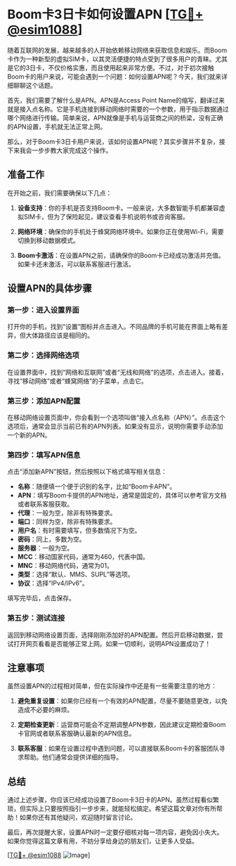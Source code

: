 # Boom卡3日卡如何设置APN [[TG💪+ @esim1088](https://t.me/s/esim1088)]

随着互联网的发展，越来越多的人开始依赖移动网络来获取信息和娱乐。而Boom卡作为一种新型的虚拟SIM卡，以其灵活便捷的特点受到了很多用户的青睐。尤其是它的3日卡，不仅价格实惠，而且使用起来非常方便。不过，对于初次接触Boom卡的用户来说，可能会遇到一个问题：如何设置APN呢？今天，我们就来详细聊聊这个话题。

首先，我们需要了解什么是APN。APN是Access Point Name的缩写，翻译过来就是接入点名称。它是手机连接到移动网络时需要的一个参数，用于指示数据通过哪个网络进行传输。简单来说，APN就像是手机与运营商之间的桥梁，没有正确的APN设置，手机就无法正常上网。

那么，对于Boom卡3日卡用户来说，该如何设置APN呢？其实步骤并不复杂，接下来我会一步步教大家完成这个操作。

## 准备工作

在开始之前，我们需要确保以下几点：

1. **设备支持**：你的手机是否支持Boom卡。一般来说，大多数智能手机都兼容虚拟SIM卡，但为了保险起见，建议查看手机说明书或咨询客服。
   
2. **网络环境**：确保你的手机处于蜂窝网络环境中。如果你正在使用Wi-Fi，需要切换到移动数据模式。

3. **Boom卡激活**：在设置APN之前，请确保你的Boom卡已经成功激活并充值。如果卡还未激活，可以联系客服进行激活。

## 设置APN的具体步骤

### 第一步：进入设置界面

打开你的手机，找到“设置”图标并点击进入。不同品牌的手机可能在界面上略有差异，但大体路径应该是相同的。

### 第二步：选择网络选项

在设置界面中，找到“网络和互联网”或者“无线和网络”的选项，点击进入。接着，寻找“移动网络”或者“蜂窝网络”的子菜单，点击它。

### 第三步：添加APN配置

在移动网络设置页面中，你会看到一个选项叫做“接入点名称（APN）”。点击这个选项后，通常会显示当前已有的APN列表。如果没有显示，说明你需要手动添加一个新的APN。

### 第四步：填写APN信息

点击“添加新APN”按钮，然后按照以下格式填写相关信息：

- **名称**：随便填一个便于识别的名字，比如“Boom卡APN”。
- **APN**：填写Boom卡提供的APN地址，通常是固定的，具体可以参考官方文档或者联系客服获取。
- **代理**：一般为空，除非有特殊要求。
- **端口**：同样为空，除非有特殊要求。
- **用户名**：有时需要填写，但多数情况下为空。
- **密码**：同上，多数为空。
- **服务器**：一般为空。
- **MCC**：移动国家代码，通常为460，代表中国。
- **MNC**：移动网络代码，通常为01。
- **类型**：选择“默认、MMS、SUPL”等选项。
- **协议**：选择“IPv4/IPv6”。

填写完毕后，点击保存。

### 第五步：测试连接

返回到移动网络设置页面，选择刚刚添加好的APN配置。然后开启移动数据，尝试打开网页看看是否能够正常上网。如果一切顺利，说明APN设置成功了！

## 注意事项

虽然设置APN的过程相对简单，但在实际操作中还是有一些需要注意的地方：

1. **避免重复设置**：如果你已经有一个有效的APN配置，尽量不要随意更改，以免造成不必要的麻烦。
   
2. **定期检查更新**：运营商可能会不定期调整APN参数，因此建议定期检查Boom卡官网或者联系客服确认最新的APN信息。

3. **联系客服**：如果在设置过程中遇到问题，可以直接联系Boom卡的客服团队寻求帮助。他们通常会提供详细的指导。

## 总结

通过上述步骤，你应该已经成功设置了Boom卡3日卡的APN。虽然过程看似繁琐，但实际上只要按照指引一步步来，就能轻松搞定。希望这篇文章对你有所帮助！如果你还有其他疑问，欢迎随时留言讨论。

最后，再次提醒大家，设置APN时一定要仔细核对每一项内容，避免因小失大。如果你觉得这篇文章有用，不妨分享给身边的朋友们，让更多人受益。

[[TG💪+ @esim1088](https://t.me/s/esim1088) ![Image](https://i.postimg.cc/4NQfJmqS/Snipaste-2025-05-13-00-14-12.png)]